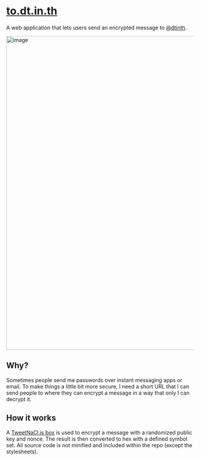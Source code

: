 # [to.dt.in.th](https://to.dt.in.th)

A web application that lets users send an encrypted message to [@dtinth](https://github.com/dtinth).

[<img width="839" alt="image" src="https://user-images.githubusercontent.com/193136/159846649-ab8a27fe-2b5d-4607-a606-c7f3e7845418.png">](https://to.dt.in.th)

## Why?

Sometimes people send me passwords over instant messaging apps or email. To make things a little bit more secure, I need a short URL that I can send people to where they can encrypt a message in a way that only I can decrypt it.

## How it works

A [TweetNaCl.js box](https://tweetnacl.js.org/#/box) is used to encrypt a message with a randomized public key and nonce. The result is then converted to hex with a defined symbol set. All source code is not minified and included within the repo (except the stylesheets).
